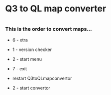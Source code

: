 # Q3 to QL map converter
#
### This is the order to convert maps...

* 6 - xtra

* 1 - version checker

* 2 - start menu

* 7 - exit

* restart Q3toQLmapconvertor

* 2 - start convertor
